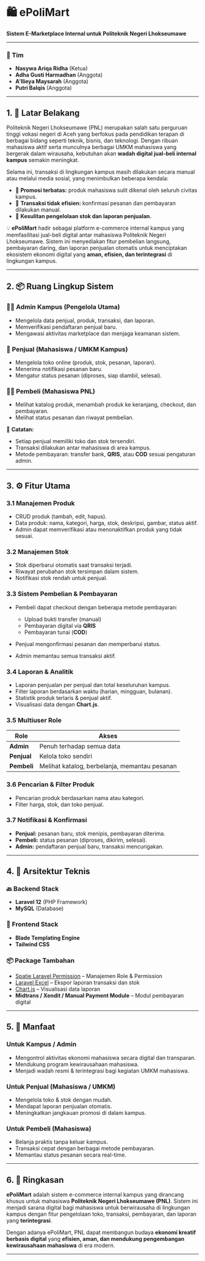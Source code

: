 # 🛍️ ePoliMart

**Sistem E-Marketplace Internal untuk Politeknik Negeri Lhokseumawe**

---

### 👥 Tim

* **Nasywa Ariqa Ridha** (Ketua)
* **Adha Gusti Harmadhan** (Anggota)
* **A'llieya Maysarah** (Anggota)
* **Putri Balqis** (Anggota)

---

## 1. 📖 Latar Belakang

Politeknik Negeri Lhokseumawe (PNL) merupakan salah satu perguruan tinggi vokasi negeri di Aceh yang berfokus pada pendidikan terapan di berbagai bidang seperti teknik, bisnis, dan teknologi.
Dengan ribuan mahasiswa aktif serta munculnya berbagai UMKM mahasiswa yang bergerak dalam wirausaha, kebutuhan akan **wadah digital jual-beli internal kampus** semakin meningkat.

Selama ini, transaksi di lingkungan kampus masih dilakukan secara manual atau melalui media sosial, yang menimbulkan beberapa kendala:

* 🔸 **Promosi terbatas:** produk mahasiswa sulit dikenal oleh seluruh civitas kampus.
* 🔸 **Transaksi tidak efisien:** konfirmasi pesanan dan pembayaran dilakukan manual.
* 🔸 **Kesulitan pengelolaan stok dan laporan penjualan.**

💡 **ePoliMart** hadir sebagai platform e-commerce internal kampus yang memfasilitasi jual-beli digital antar mahasiswa Politeknik Negeri Lhokseumawe.
Sistem ini menyediakan fitur pembelian langsung, pembayaran daring, dan laporan penjualan otomatis untuk menciptakan ekosistem ekonomi digital yang **aman, efisien, dan terintegrasi** di lingkungan kampus.

---

## 2. 📦 Ruang Lingkup Sistem

### 🧑‍💼 Admin Kampus (Pengelola Utama)

* Mengelola data penjual, produk, transaksi, dan laporan.
* Memverifikasi pendaftaran penjual baru.
* Mengawasi aktivitas marketplace dan menjaga keamanan sistem.

### 🛒 Penjual (Mahasiswa / UMKM Kampus)

* Mengelola toko online (produk, stok, pesanan, laporan).
* Menerima notifikasi pesanan baru.
* Mengatur status pesanan (diproses, siap diambil, selesai).

### 👨‍🎓 Pembeli (Mahasiswa PNL)

* Melihat katalog produk, menambah produk ke keranjang, checkout, dan pembayaran.
* Melihat status pesanan dan riwayat pembelian.

📌 **Catatan:**

* Setiap penjual memiliki toko dan stok tersendiri.
* Transaksi dilakukan antar mahasiswa di area kampus.
* Metode pembayaran: transfer bank, **QRIS**, atau **COD** sesuai pengaturan admin.

---

## 3. ⚙️ Fitur Utama

### 3.1 Manajemen Produk

* CRUD produk (tambah, edit, hapus).
* Data produk: nama, kategori, harga, stok, deskripsi, gambar, status aktif.
* Admin dapat memverifikasi atau menonaktifkan produk yang tidak sesuai.

### 3.2 Manajemen Stok

* Stok diperbarui otomatis saat transaksi terjadi.
* Riwayat perubahan stok tersimpan dalam sistem.
* Notifikasi stok rendah untuk penjual.

### 3.3 Sistem Pembelian & Pembayaran

* Pembeli dapat checkout dengan beberapa metode pembayaran:

  * Upload bukti transfer (manual)
  * Pembayaran digital via **QRIS**
  * Pembayaran tunai (**COD**)
* Penjual mengonfirmasi pesanan dan memperbarui status.
* Admin memantau semua transaksi aktif.

### 3.4 Laporan & Analitik

* Laporan penjualan per penjual dan total keseluruhan kampus.
* Filter laporan berdasarkan waktu (harian, mingguan, bulanan).
* Statistik produk terlaris & penjual aktif.
* Visualisasi data dengan **Chart.js**.

### 3.5 Multiuser Role

| Role        | Akses                                         |
| ----------- | --------------------------------------------- |
| **Admin**   | Penuh terhadap semua data                     |
| **Penjual** | Kelola toko sendiri                           |
| **Pembeli** | Melihat katalog, berbelanja, memantau pesanan |

### 3.6 Pencarian & Filter Produk

* Pencarian produk berdasarkan nama atau kategori.
* Filter harga, stok, dan toko penjual.

### 3.7 Notifikasi & Konfirmasi

* **Penjual:** pesanan baru, stok menipis, pembayaran diterima.
* **Pembeli:** status pesanan (diproses, dikirim, selesai).
* **Admin:** pendaftaran penjual baru, transaksi mencurigakan.

---

## 4. 🧩 Arsitektur Teknis

### 🔙 Backend Stack

* **Laravel 12** (PHP Framework)
* **MySQL** (Database)

### 🎨 Frontend Stack

* **Blade Templating Engine**
* **Tailwind CSS**

### 📦 Package Tambahan

* [Spatie Laravel Permission](https://spatie.be/docs/laravel-permission) – Manajemen Role & Permission
* [Laravel Excel](https://laravel-excel.com/) – Ekspor laporan transaksi dan stok
* [Chart.js](https://www.chartjs.org/) – Visualisasi data laporan
* **Midtrans / Xendit / Manual Payment Module** – Modul pembayaran digital

---

## 5. 🎯 Manfaat

### Untuk Kampus / Admin

* Mengontrol aktivitas ekonomi mahasiswa secara digital dan transparan.
* Mendukung program kewirausahaan mahasiswa.
* Menjadi wadah resmi & terintegrasi bagi kegiatan UMKM mahasiswa.

### Untuk Penjual (Mahasiswa / UMKM)

* Mengelola toko & stok dengan mudah.
* Mendapat laporan penjualan otomatis.
* Meningkatkan jangkauan promosi di dalam kampus.

### Untuk Pembeli (Mahasiswa)

* Belanja praktis tanpa keluar kampus.
* Transaksi cepat dengan berbagai metode pembayaran.
* Memantau status pesanan secara real-time.

---

## 6. 🧾 Ringkasan

**ePoliMart** adalah sistem e-commerce internal kampus yang dirancang khusus untuk mahasiswa **Politeknik Negeri Lhokseumawe (PNL)**.
Sistem ini menjadi sarana digital bagi mahasiswa untuk berwirausaha di lingkungan kampus dengan fitur pengelolaan toko, transaksi, pembayaran, dan laporan yang **terintegrasi**.

Dengan adanya ePoliMart, PNL dapat membangun budaya **ekonomi kreatif berbasis digital** yang **efisien, aman, dan mendukung pengembangan kewirausahaan mahasiswa** di era modern.

---


